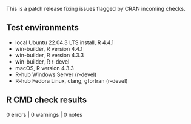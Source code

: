 This is a patch release fixing issues flagged by CRAN incoming checks. 

## Test environments

* local Ubuntu 22.04.3 LTS install, R 4.4.1
* win-builder, R version 4.4.1 
* win-builder, R version 4.3.3
* win-builder, R r-devel
* macOS, R version 4.3.3
* R-hub Windows Server (r-devel)
* R-hub Fedora Linux, clang, gfortran (r-devel)

## R CMD check results

0 errors | 0 warnings | 0 notes





